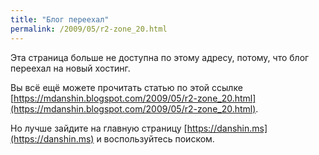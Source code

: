 ```yaml
---
title: "Блог переехал"
permalink: /2009/05/r2-zone_20.html
---
```

Эта страница больше не доступна по этому адресу, потому, что блог переехал на новый хостинг.

Вы всё ещё можете прочитать статью по этой ссылке [https://mdanshin.blogspot.com/2009/05/r2-zone_20.html](https://mdanshin.blogspot.com/2009/05/r2-zone_20.html).

Но лучше зайдите на главную страницу [https://danshin.ms](https://danshin.ms) и воспользуйтесь поиском.